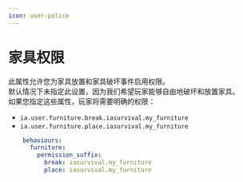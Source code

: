 ```yaml
---
icon: user-police
---
```


# 家具权限

此属性允许您为家具放置和家具破坏事件启用权限。\
默认情况下未指定此设置，因为我们希望玩家能够自由地破坏和放置家具。\
如果您指定这些属性，玩家将需要明确的权限：

* `ia.user.furniture.break.iasurvival.my_furniture`
* `ia.user.furniture.place.iasurvival.my_furniture`

```yaml
    behaviours:
      furniture:
        permission_suffix:
          break: iasurvival.my_furniture
          place: iasurvival.my_furniture
```
